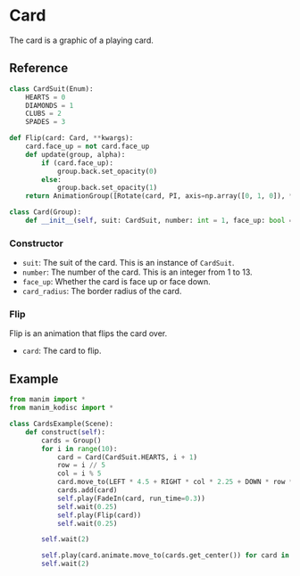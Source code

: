 # Card

The card is a graphic of a playing card.

## Reference

```python
class CardSuit(Enum):
    HEARTS = 0
    DIAMONDS = 1
    CLUBS = 2
    SPADES = 3

def Flip(card: Card, **kwargs):
    card.face_up = not card.face_up
    def update(group, alpha):
        if (card.face_up):
            group.back.set_opacity(0)
        else:
            group.back.set_opacity(1)
    return AnimationGroup([Rotate(card, PI, axis=np.array([0, 1, 0]), **kwargs), UpdateFromAlphaFunc(card, update, **kwargs)], lag_ratio=0.5)

class Card(Group):
    def __init__(self, suit: CardSuit, number: int = 1, face_up: bool = True, card_radius=0.1, **kwargs)
```

### Constructor

- `suit`: The suit of the card. This is an instance of `CardSuit`.
- `number`: The number of the card. This is an integer from 1 to 13.
- `face_up`: Whether the card is face up or face down.
- `card_radius`: The border radius of the card.

### Flip

Flip is an animation that flips the card over.

- `card`: The card to flip.

## Example

```python
from manim import *
from manim_kodisc import *

class CardsExample(Scene):
    def construct(self):
        cards = Group()
        for i in range(10):
            card = Card(CardSuit.HEARTS, i + 1)
            row = i // 5
            col = i % 5
            card.move_to(LEFT * 4.5 + RIGHT * col * 2.25 + DOWN * row * 3.25 + UP * 1.5)
            cards.add(card)
            self.play(FadeIn(card, run_time=0.3))
            self.wait(0.25)
            self.play(Flip(card))
            self.wait(0.25)

        self.wait(2)

        self.play(card.animate.move_to(cards.get_center()) for card in cards)
        self.wait(2)
```